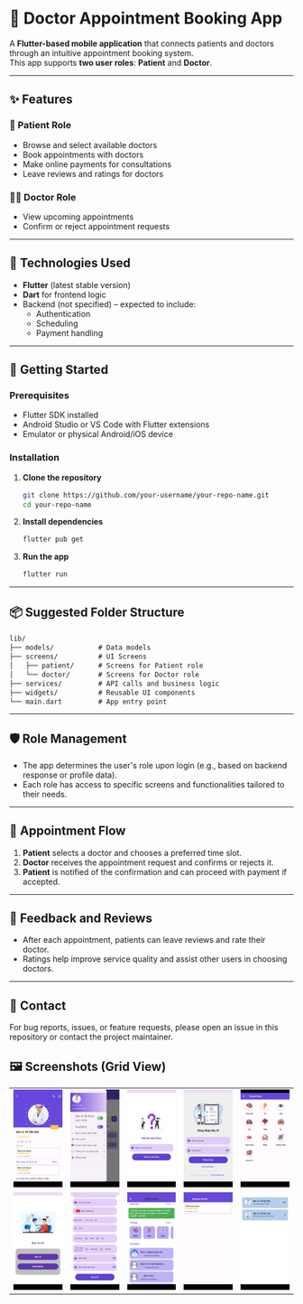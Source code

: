# 🏥 Doctor Appointment Booking App

A **Flutter-based mobile application** that connects patients and doctors through an intuitive appointment booking system.  
This app supports **two user roles**: **Patient** and **Doctor**.

---

## ✨ Features

### 👤 Patient Role

- Browse and select available doctors  
- Book appointments with doctors  
- Make online payments for consultations  
- Leave reviews and ratings for doctors  

### 👨‍⚕️ Doctor Role

- View upcoming appointments  
- Confirm or reject appointment requests  

---

## 🚀 Technologies Used

- **Flutter** (latest stable version)  
- **Dart** for frontend logic  
- Backend (not specified) – expected to include:
  - Authentication  
  - Scheduling  
  - Payment handling  

---

## 📲 Getting Started

### Prerequisites

- Flutter SDK installed  
- Android Studio or VS Code with Flutter extensions  
- Emulator or physical Android/iOS device  

### Installation

1. **Clone the repository**  
   ```bash
   git clone https://github.com/your-username/your-repo-name.git
   cd your-repo-name
   ```

2. **Install dependencies**  
   ```bash
   flutter pub get
   ```

3. **Run the app**  
   ```bash
   flutter run
   ```

---

## 📦 Suggested Folder Structure

```
lib/
├── models/           # Data models
├── screens/          # UI Screens
│   ├── patient/      # Screens for Patient role
│   └── doctor/       # Screens for Doctor role
├── services/         # API calls and business logic
├── widgets/          # Reusable UI components
└── main.dart         # App entry point
```

---

## 🛡️ Role Management

- The app determines the user's role upon login (e.g., based on backend response or profile data).
- Each role has access to specific screens and functionalities tailored to their needs.

---

## 📅 Appointment Flow

1. **Patient** selects a doctor and chooses a preferred time slot.  
2. **Doctor** receives the appointment request and confirms or rejects it.  
3. **Patient** is notified of the confirmation and can proceed with payment if accepted.  

---

## 💬 Feedback and Reviews

- After each appointment, patients can leave reviews and rate their doctor.  
- Ratings help improve service quality and assist other users in choosing doctors.

---

## 📧 Contact

For bug reports, issues, or feature requests, please open an issue in this repository or contact the project maintainer.


## 🖼️ Screenshots (Grid View)

<table>
  <tr>
    <td><img src="https://github.com/ThanhNam22/ElderlyCare/blob/main/screenshot/1.jpg?raw=true" width="150"/></td>
    <td><img src="https://github.com/ThanhNam22/ElderlyCare/blob/main/screenshot/2.jpg?raw=true" width="150"/></td>
    <td><img src="https://github.com/ThanhNam22/ElderlyCare/blob/main/screenshot/3.jpg?raw=true" width="150"/></td>
    <td><img src="https://github.com/ThanhNam22/ElderlyCare/blob/main/screenshot/4.jpg?raw=true" width="150"/></td>
    <td><img src="https://github.com/ThanhNam22/ElderlyCare/blob/main/screenshot/5.jpg?raw=true" width="150"/></td>
  </tr>
  <tr>
    <td><img src="https://github.com/ThanhNam22/ElderlyCare/blob/main/screenshot/6.jpg?raw=true" width="150"/></td>
    <td><img src="https://github.com/ThanhNam22/ElderlyCare/blob/main/screenshot/7.jpg?raw=true" width="150"/></td>
    <td><img src="https://github.com/ThanhNam22/ElderlyCare/blob/main/screenshot/8.jpg?raw=true" width="150"/></td>
    <td><img src="https://github.com/ThanhNam22/ElderlyCare/blob/main/screenshot/9.jpg?raw=true" width="150"/></td>
    <td><img src="https://github.com/ThanhNam22/ElderlyCare/blob/main/screenshot/10.jpg?raw=true" width="150"/></td>
  </tr>
</table>


